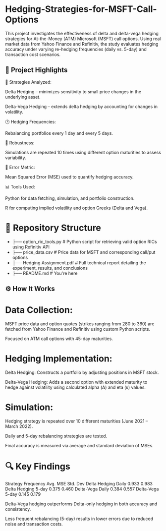 # Hedging-Strategies-for-MSFT-Call-Options
This project investigates the effectiveness of delta and delta-vega hedging strategies for At-the-Money (ATM) Microsoft (MSFT) call options. Using real market data from Yahoo Finance and Refinitiv, the study evaluates hedging accuracy under varying re-hedging frequencies (daily vs. 5-day) and transaction cost scenarios.

## 📌 Project Highlights
🧠 Strategies Analyzed:

Delta Hedging – minimizes sensitivity to small price changes in the underlying asset.

Delta-Vega Hedging – extends delta hedging by accounting for changes in volatility.

🕒 Hedging Frequencies:

Rebalancing portfolios every 1 day and every 5 days.

🔁 Robustness:

Simulations are repeated 10 times using different option maturities to assess variability.

🧮 Error Metric:

Mean Squared Error (MSE) used to quantify hedging accuracy.

📊 Tools Used:

Python for data fetching, simulation, and portfolio construction.

R for computing implied volatility and option Greeks (Delta and Vega).

# 📂 Repository Structure
- ├── option_ric_tools.py       # Python script for retrieving valid option RICs using Refinitiv API
- ├── price_data.csv            # Price data for MSFT and corresponding call/put options
- ├── Hedging Assignment.pdf    # Full technical report detailing the experiment, results, and conclusions
- ├── README.md                 # You're here

## ⚙️ How It Works
# Data Collection:

MSFT price data and option quotes (strikes ranging from 280 to 360) are fetched from Yahoo Finance and Refinitiv using custom Python scripts.

Focused on ATM call options with 45-day maturities.

# Hedging Implementation:

Delta Hedging: Constructs a portfolio by adjusting positions in MSFT stock.

Delta-Vega Hedging: Adds a second option with extended maturity to hedge against volatility using calculated alpha (Δ) and eta (κ) values.

# Simulation:

Hedging strategy is repeated over 10 different maturities (June 2021 – March 2022).

Daily and 5-day rebalancing strategies are tested.

Final accuracy is measured via average and standard deviation of MSEs.

# 🔍 Key Findings
Strategy	Frequency	Avg. MSE	Std. Dev
Delta Hedging	Daily	0.933	0.983
Delta Hedging	5-day	0.375	0.460
Delta-Vega	Daily	0.384	0.557
Delta-Vega	5-day	0.145	0.179

Delta-Vega hedging outperforms Delta-only hedging in both accuracy and consistency.

Less frequent rebalancing (5-day) results in lower errors due to reduced noise and transaction costs.
